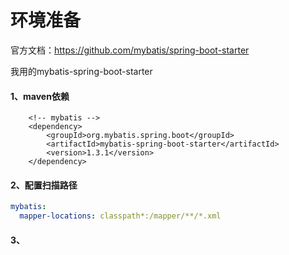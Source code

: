 # 环境准备

官方文档：https://github.com/mybatis/spring-boot-starter

我用的mybatis-spring-boot-starter

#### 1、maven依赖

```
	<!-- mybatis -->
    <dependency>
        <groupId>org.mybatis.spring.boot</groupId>
        <artifactId>mybatis-spring-boot-starter</artifactId>
        <version>1.3.1</version>
    </dependency>
```

#### 2、配置扫描路径

```yaml
mybatis:
  mapper-locations: classpath*:/mapper/**/*.xml
```

#### 3、